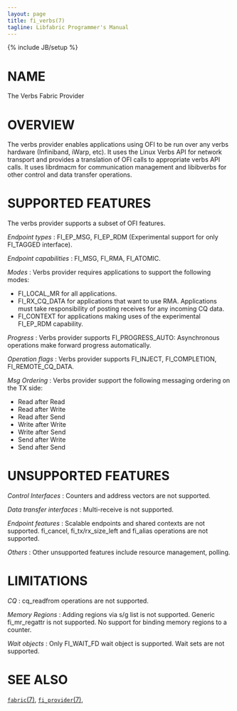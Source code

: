 ```yaml
---
layout: page
title: fi_verbs(7)
tagline: Libfabric Programmer's Manual
---
```

{% include JB/setup %}

# NAME

The Verbs Fabric Provider

# OVERVIEW

The verbs provider enables applications using OFI to be run over any verbs
hardware (Infiniband, iWarp, etc). It uses the Linux Verbs API for network
transport and provides a translation of OFI calls to appropriate verbs API calls.
It uses librdmacm for communication management and libibverbs for other control
and data transfer operations.

# SUPPORTED FEATURES

The verbs provider supports a subset of OFI features.

*Endpoint types*
: FI_EP_MSG, FI_EP_RDM (Experimental support for only FI_TAGGED interface).

*Endpoint capabilities*
: FI_MSG, FI_RMA, FI_ATOMIC.

*Modes*
: Verbs provider requires applications to support the following modes:
  * FI_LOCAL_MR for all applications.
  * FI_RX_CQ_DATA for applications that want to use RMA. Applications must
    take responsibility of posting receives for any incoming CQ data.
  * FI_CONTEXT for applications making uses of the experimental FI_EP_RDM capability.

*Progress*
: Verbs provider supports FI_PROGRESS_AUTO: Asynchronous operations make forward
  progress automatically.

*Operation flags*
: Verbs provider supports FI_INJECT, FI_COMPLETION, FI_REMOTE_CQ_DATA.

*Msg Ordering*
: Verbs provider support the following messaging ordering on the TX side:
  * Read after Read
  * Read after Write
  * Read after Send
  * Write after Write
  * Write after Send
  * Send after Write
  * Send after Send

# UNSUPPORTED FEATURES

*Control Interfaces*
: Counters and address vectors are not supported.

*Data transfer interfaces*
: Multi-receive is not supported.

*Endpoint features*
: Scalable endpoints and shared contexts are not supported. fi_cancel,
  fi_tx/rx_size_left and fi_alias operations are not supported.

*Others*
: Other unsupported features include resource management, polling.

# LIMITATIONS

*CQ*
: cq_readfrom operations are not supported.

*Memory Regions*
: Adding regions via s/g list is not supported. Generic fi_mr_regattr is not
  supported. No support for binding memory regions to a counter.

*Wait objects*
: Only FI_WAIT_FD wait object is supported. Wait sets are not supported.

# SEE ALSO

[`fabric`(7)](fabric.7.html),
[`fi_provider`(7)](fi_provider.7.html),
